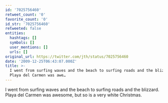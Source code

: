 ```yaml
---
id: '7025756460'
retweet_count: '0'
favorite_count: '0'
id_str: '7025756460'
retweeted: false
entities:
  hashtags: []
  symbols: []
  user_mentions: []
  urls: []
original_url: https://twitter.com/jth/status/7025756460
date: '2009-12-25T06:43:07.000Z'
title: >-
  I went from surfing waves and the beach to surfing roads and the blizzard. 
  Playa del Carmen was awe…
---
```


I went from surfing waves and the beach to surfing roads and the blizzard.  Playa del Carmen was awesome, but so is a very white Christmas.